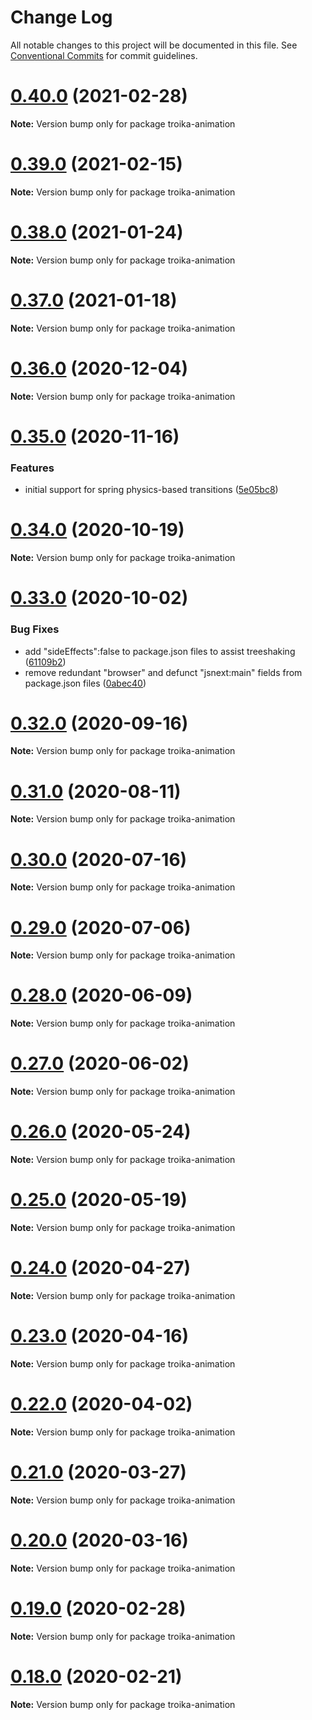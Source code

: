 # Change Log

All notable changes to this project will be documented in this file.
See [Conventional Commits](https://conventionalcommits.org) for commit guidelines.

# [0.40.0](https://github.com/protectwise/troika/compare/v0.39.2...v0.40.0) (2021-02-28)

**Note:** Version bump only for package troika-animation





# [0.39.0](https://github.com/protectwise/troika/compare/v0.38.1...v0.39.0) (2021-02-15)

**Note:** Version bump only for package troika-animation





# [0.38.0](https://github.com/protectwise/troika/compare/v0.37.0...v0.38.0) (2021-01-24)

**Note:** Version bump only for package troika-animation





# [0.37.0](https://github.com/protectwise/troika/compare/v0.36.1...v0.37.0) (2021-01-18)

**Note:** Version bump only for package troika-animation






# [0.36.0](https://github.com/protectwise/troika/compare/v0.35.0...v0.36.0) (2020-12-04)

**Note:** Version bump only for package troika-animation





# [0.35.0](https://github.com/protectwise/troika/compare/v0.34.2...v0.35.0) (2020-11-16)


### Features

* initial support for spring physics-based transitions ([5e05bc8](https://github.com/protectwise/troika/commit/5e05bc8b0f2d0dd7af1f5f59f41c60929ac45ae2))





# [0.34.0](https://github.com/protectwise/troika/compare/v0.33.1...v0.34.0) (2020-10-19)

**Note:** Version bump only for package troika-animation






# [0.33.0](https://github.com/protectwise/troika/compare/v0.32.0...v0.33.0) (2020-10-02)


### Bug Fixes

* add "sideEffects":false to package.json files to assist treeshaking ([61109b2](https://github.com/protectwise/troika/commit/61109b2e3d21dc794ef66b3f28cf63bbdd34150e))
* remove redundant "browser" and defunct "jsnext:main" fields from package.json files ([0abec40](https://github.com/protectwise/troika/commit/0abec40e3af06d3ae4d990bf198d871b46730f1f))





# [0.32.0](https://github.com/protectwise/troika/compare/v0.31.0...v0.32.0) (2020-09-16)

**Note:** Version bump only for package troika-animation





# [0.31.0](https://github.com/protectwise/troika/compare/v0.30.2...v0.31.0) (2020-08-11)

**Note:** Version bump only for package troika-animation





# [0.30.0](https://github.com/protectwise/troika/compare/v0.29.0...v0.30.0) (2020-07-16)

**Note:** Version bump only for package troika-animation





# [0.29.0](https://github.com/protectwise/troika/compare/v0.28.1...v0.29.0) (2020-07-06)

**Note:** Version bump only for package troika-animation





# [0.28.0](https://github.com/protectwise/troika/compare/v0.27.1...v0.28.0) (2020-06-09)

**Note:** Version bump only for package troika-animation





# [0.27.0](https://github.com/protectwise/troika/compare/v0.26.1...v0.27.0) (2020-06-02)

**Note:** Version bump only for package troika-animation





# [0.26.0](https://github.com/protectwise/troika/compare/v0.25.0...v0.26.0) (2020-05-24)

**Note:** Version bump only for package troika-animation





# [0.25.0](https://github.com/protectwise/troika/compare/v0.24.1...v0.25.0) (2020-05-19)

**Note:** Version bump only for package troika-animation





# [0.24.0](https://github.com/protectwise/troika/compare/v0.23.0...v0.24.0) (2020-04-27)

**Note:** Version bump only for package troika-animation





# [0.23.0](https://github.com/protectwise/troika/compare/v0.22.0...v0.23.0) (2020-04-16)

**Note:** Version bump only for package troika-animation





# [0.22.0](https://github.com/protectwise/troika/compare/v0.21.0...v0.22.0) (2020-04-02)

**Note:** Version bump only for package troika-animation





# [0.21.0](https://github.com/protectwise/troika/compare/v0.20.0...v0.21.0) (2020-03-27)

**Note:** Version bump only for package troika-animation





# [0.20.0](https://github.com/protectwise/troika/compare/v0.19.0...v0.20.0) (2020-03-16)

**Note:** Version bump only for package troika-animation





# [0.19.0](https://github.com/protectwise/troika/compare/v0.19.0-alpha.0...v0.19.0) (2020-02-28)

**Note:** Version bump only for package troika-animation





# [0.18.0](https://github.com/protectwise/troika/compare/v0.17.1...v0.18.0) (2020-02-21)

**Note:** Version bump only for package troika-animation
